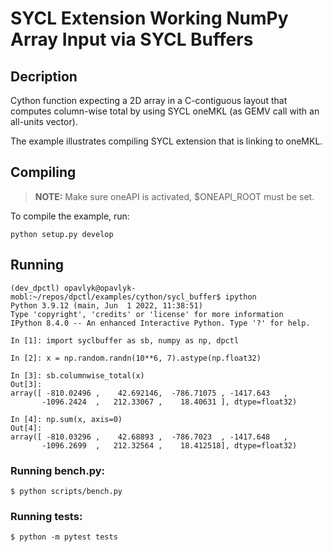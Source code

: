 # SYCL Extension Working NumPy Array Input via SYCL Buffers

## Decription

Cython function expecting a 2D array in a C-contiguous layout that
computes column-wise total by using SYCL oneMKL (as GEMV call with
an all-units vector).

The example illustrates compiling SYCL extension that is linking to
oneMKL.


## Compiling

> **NOTE:** Make sure oneAPI is activated, $ONEAPI_ROOT must be set.

To compile the example, run:
```
python setup.py develop
```

## Running

```
(dev_dpctl) opavlyk@opavlyk-mobl:~/repos/dpctl/examples/cython/sycl_buffer$ ipython
Python 3.9.12 (main, Jun  1 2022, 11:38:51)
Type 'copyright', 'credits' or 'license' for more information
IPython 8.4.0 -- An enhanced Interactive Python. Type '?' for help.

In [1]: import syclbuffer as sb, numpy as np, dpctl

In [2]: x = np.random.randn(10**6, 7).astype(np.float32)

In [3]: sb.columnwise_total(x)
Out[3]:
array([ -810.02496 ,    42.692146,  -786.71075 , -1417.643   ,
       -1096.2424  ,   212.33067 ,    18.40631 ], dtype=float32)

In [4]: np.sum(x, axis=0)
Out[4]:
array([ -810.03296 ,    42.68893 ,  -786.7023  , -1417.648   ,
       -1096.2699  ,   212.32564 ,    18.412518], dtype=float32)
```

### Running bench.py:

```
$ python scripts/bench.py
```

### Running tests:

```
$ python -m pytest tests
```
